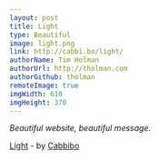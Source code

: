 ```yaml
---
layout: post
title: Light
type: Beautiful
image: light.png
link: http://cabbi.bo/light/
authorName: Tim Holman
authorUrl: http://tholman.com
authorGithub: tholman
remoteImage: true
imgWidth: 610
imgHeight: 370
---
```


_Beautiful website, beautiful message._

[Light](http://cabbi.bo/light/) - by [Cabbibo](http://cabbi.bo/)
